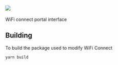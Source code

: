 # ![](https://raw.githubusercontent.com/hoobs-org/HOOBS/master/docs/logo.png)

WiFi connect portal interface

## Building
To build the package used to modify WiFi Connect

```
yarn build
```
